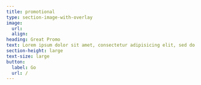```yaml
---
title: promotional
type: section-image-with-overlay
image:
  url:
  align:
heading: Great Promo
text: Lorem ipsum dolor sit amet, consectetur adipisicing elit, sed do eiusmod tempor incididunt ut labore et dolore magna aliqua. Ut enim ad minim veniam, quis nostrud exercitation ullamco laboris nisi ut aliquip ex ea commodo consequat.
section-height: large
text-size: large
button:
  label: Go
  url: /
---
```

